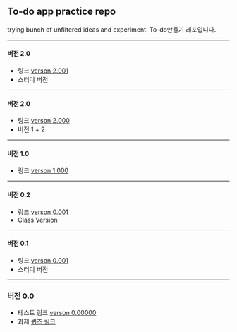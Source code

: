 
## To-do app practice repo

trying bunch of unfiltered ideas and experiment.
To-do만들기 레포입니다.


---

#### 버전 2.0
- 링크 [verson 2.001](https://yogicat.github.io/todos/v01-0/)
- 스터디 버전

---

#### 버전 2.0
- 링크 [verson 2.000](https://yogicat.github.io/todos/v01/)
- 버전 1 + 2

---

#### 버전 1.0
- 링크 [verson 1.000](https://yogicat.github.io/todos/v00-1/)

---

#### 버전 0.2
- 링크 [verson 0.001](https://yogicat.github.io/todos/v00-0/)
- Class Version

---

#### 버전 0.1
- 링크 [verson 0.001](https://yogicat.github.io/todos/v00/)
- 스터디 버전

---

### 버전 0.0
- 테스트 링크 [verson 0.00000](https://yogicat.github.io/todos/v00-0/)
- 과제 [퀴즈 링크](./v00-0/todo-quiz.js)

